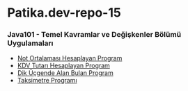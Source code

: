 # Patika.dev-repo-15
### Java101 - Temel Kavramlar ve Değişkenler Bölümü Uygulamaları

- [Not Ortalaması Hesaplayan Program](https://github.com/fatih-bas/Patika.dev-repo-15/blob/main/Not_ortalamasi_hesaplama.md)
- [KDV Tutarı Hesaplayan Program](https://github.com/fatih-bas/Patika.dev-repo-15/blob/main/KDV_tutari_hesaplama.md)
- [Dik Üçgende Alan Bulan Program](https://github.com/fatih-bas/Patika.dev-repo-15/blob/main/dik_ucgende_alan_hesaplama.md)
- [Taksimetre Programı](https://github.com/fatih-bas/Patika.dev-repo-15/blob/main/taksimetre_programi.md)

